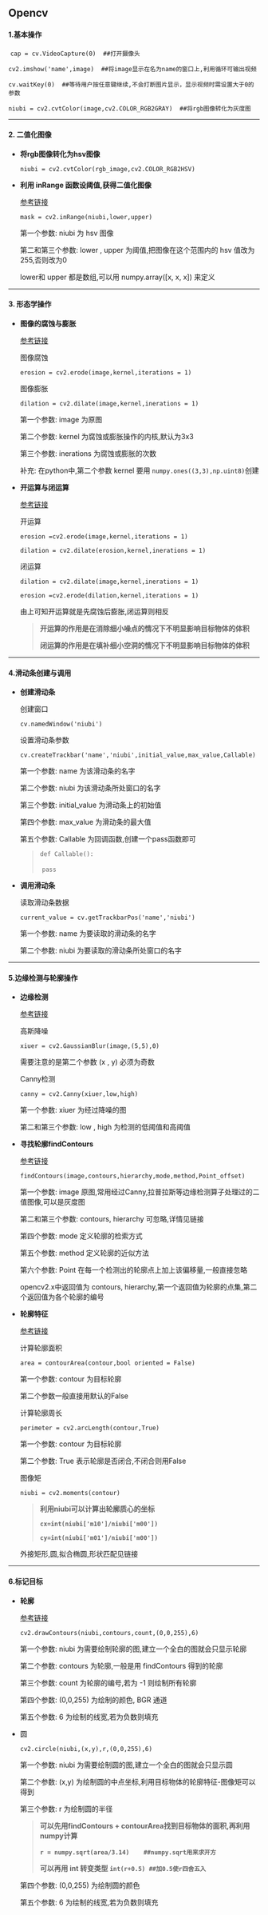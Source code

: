 ## Opencv

#### 1.基本操作

​		`cap = cv.VideoCapture(0)  ##打开摄像头`

​		`cv2.imshow('name',image)  ##将image显示在名为name的窗口上,利用循环可输出视频`

​		`cv.waitKey(0)  ##等待用户按任意键继续,不会打断图片显示，显示视频时需设置大于0的参数`

​		`niubi = cv2.cvtColor(image,cv2.COLOR_RGB2GRAY)  ##将rgb图像转化为灰度图`

***

#### 2. 二值化图像

* **将rgb图像转化为hsv图像**

  `niubi = cv2.cvtColor(rgb_image,cv2.COLOR_RGB2HSV)`

* **利用 inRange 函数设阈值,获得二值化图像**

  [参考链接](https://blog.csdn.net/hjxu2016/article/details/77834599)
  
  `mask = cv2.inRange(niubi,lower,upper)`
  
  第一个参数: niubi 为 hsv 图像
  
  第二和第三个参数: lower , upper 为阈值,把图像在这个范围内的 hsv 值改为255,否则改为0
  
  lower和 upper 都是数组,可以用 numpy.array([x, x, x]) 来定义

***

#### 3. 形态学操作

* **图像的腐蚀与膨胀**

  [参考链接](https://blog.csdn.net/hjxu2016/article/details/77837765)

  图像腐蚀

  `erosion = cv2.erode(image,kernel,iterations = 1)`

  图像膨胀

  `dilation = cv2.dilate(image,kernel,inerations = 1)`

  第一个参数: image 为原图

  第二个参数: kernel 为腐蚀或膨胀操作的内核,默认为3x3

  第三个参数: inerations 为腐蚀或膨胀的次数

  补充: 在python中,第二个参数 kernel 要用 `numpy.ones((3,3),np.uint8)`创建

* **开运算与闭运算**

  [参考链接](https://blog.csdn.net/chen134225/article/details/80874367?utm_medium=distribute.pc_relevant.none-task-blog-baidujs-2)

  开运算																

  `erosion =cv2.erode(image,kernel,iterations = 1)`

  `dilation = cv2.dilate(erosion,kernel,inerations = 1)`

  闭运算

  `dilation = cv2.dilate(image,kernel,inerations = 1)`

  `erosion =cv2.erode(dilation,kernel,iterations = 1)`

  由上可知开运算就是先腐蚀后膨胀,闭运算则相反

  > **开运算的作用是在消除细小噪点的情况下不明显影响目标物体的体积**
  >
  > **闭运算的作用是在填补细小空洞的情况下不明显影响目标物体的体积**

***

#### 4.滑动条创建与调用

 * **创建滑动条**

   创建窗口

   `cv.namedWindow('niubi')`

   设置滑动条参数

   `cv.createTrackbar('name','niubi',initial_value,max_value,Callable)`

   第一个参数: name 为该滑动条的名字

   第二个参数: niubi 为该滑动条所处窗口的名字

   第三个参数: initial_value 为滑动条上的初始值

   第四个参数: max_value 为滑动条的最大值

   第五个参数: Callable 为回调函数,创建一个pass函数即可

   > `def Callable():`
   >
   > ​	`pass`

 * **调用滑动条**

   读取滑动条数据

   `current_value = cv.getTrackbarPos('name','niubi')`

   第一个参数: name 为要读取的滑动条的名字

   第二个参数: niubi 为要读取的滑动条所处窗口的名字

***

#### 5.边缘检测与轮廓操作

* **边缘检测**

  [参考链接](https://blog.csdn.net/saltriver/article/details/80545571)

  高斯降噪

  `xiuer = cv2.GaussianBlur(image,(5,5),0)`

  需要注意的是第二个参数 (x , y) 必须为奇数

  Canny检测

  `canny = cv2.Canny(xiuer,low,high)`

  第一个参数: xiuer 为经过降噪的图

  第二和第三个参数: low , high 为检测的低阈值和高阈值

 * **寻找轮廓findContours**

   [参考链接](https://blog.csdn.net/dcrmg/article/details/51987348)

   `findContours(image,contours,hierarchy,mode,method,Point_offset)`

   第一个参数: image 原图,常用经过Canny,拉普拉斯等边缘检测算子处理过的二值图像,可以是灰度图

   第二和第三个参数: contours, hierarchy 可忽略,详情见链接 

   第四个参数: mode 定义轮廓的检索方式

   第五个参数: method 定义轮廓的近似方法

   第六个参数: Point 在每一个检测出的轮廓点上加上该偏移量,一般直接忽略
   
   opencv2.x中返回值为 contours, hierarchy,第一个返回值为轮廓的点集,第二个返回值为各个轮廓的编号

* **轮廓特征**

  [参考链接](https://www.jianshu.com/p/6a71aceb8da6)

  计算轮廓面积

  `area = contourArea(contour,bool oriented = False)`

  第一个参数: contour 为目标轮廓

  第二个参数一般直接用默认的False

  计算轮廓周长

  `perimeter = cv2.arcLength(contour,True)`

  第一个参数: contour 为目标轮廓

  第二个参数: True 表示轮廓是否闭合,不闭合则用False

  图像矩

  `niubi = cv2.moments(contour)`

  > **利用niubi可以计算出轮廓质心的坐标**
  >
  > **`cx=int(niubi['m10']/niubi['m00'])`**
  >
  > **`cy=int(niubi['m01']/niubi['m00'])`**

  外接矩形,圆,拟合椭圆,形状匹配见链接

***

#### 6.标记目标

* **轮廓**

  [参考链接](https://www.jianshu.com/p/9c186c3bdfcc)

  `cv2.drawContours(niubi,contours,count,(0,0,255),6)`

  第一个参数: niubi 为需要绘制轮廓的图,建立一个全白的图就会只显示轮廓

  第二个参数: contours 为轮廓,一般是用 findContours 得到的轮廓

  第三个参数: count 为轮廓的编号,若为 -1 则绘制所有轮廓

  第四个参数: (0,0,255) 为绘制的颜色, BGR 通道

  第五个参数: 6 为绘制的线宽,若为负数则填充

* 圆

  `cv2.circle(niubi,(x,y),r,(0,0,255),6)`

  第一个参数: niubi 为需要绘制圆的图,建立一个全白的图就会只显示圆

  第二个参数: (x,y) 为绘制圆的中点坐标,利用目标物体的轮廓特征-图像矩可以得到

  第三个参数: r 为绘制圆的半径

  > **可以先用findContours + contourArea找到目标物体的面积,再利用numpy计算**
  >
  > **`r = numpy.sqrt(area/3.14)	##numpy.sqrt用来求开方`**
  >
  > **可以再用 int 转变类型	`int(r+0.5)	##加0.5使r四舍五入`**

  第四个参数: (0,0,255) 为绘制圆的颜色

  第五个参数: 6 为绘制的线宽,若为负数则填充

